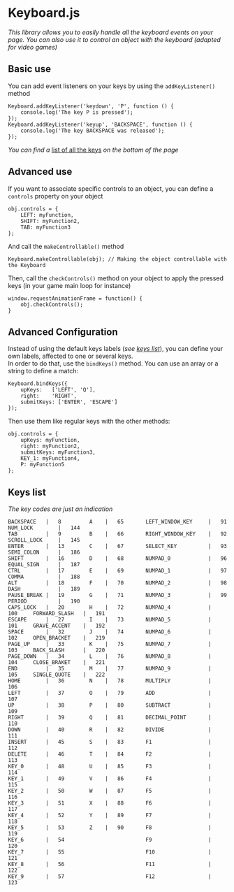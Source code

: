 Keyboard.js
==============
*This library allows you to easily handle all the keyboard events on your page.*
*You can also use it to control an object with the keyboard (adapted for video games)*

## Basic use ##
You can add event listeners on your keys by using the `addKeyListener()` method  

    Keyboard.addKeyListener('keydown', 'P', function () {
        console.log('The key P is pressed');  
    });  
    Keyboard.addKeyListener('keyup', 'BACKSPACE', function () {  
        console.log('The key BACKSPACE was released');  
    });
*You can find a* [list of all the keys](#keys-list) *on the bottom of the page*
  
## Advanced use ##
If you want to associate specific controls to an object, you can define a `controls` property on your object
  
    obj.controls = {
        LEFT: myFunction,
        SHIFT: myFunction2,
        TAB: myFunction3
    };

And call the `makeControllable()` method

    Keyboard.makeControllable(obj); // Making the object controllable with the Keyboard
  
Then, call the `checkControls()` method on your object to apply the pressed keys (in your game main loop for instance)
  
    window.requestAnimationFrame = function() {
        obj.checkControls();
    }
  
## Advanced Configuration ##
Instead of using the default keys labels (*see [keys list](#keys-list)*), you can define your own labels, affected to one or several keys.  
In order to do that, use the `bindKeys()` method. You can use an array or a string to define a match:
  
    Keyboard.bindKeys({
        upKeys:   ['LEFT', 'Q'],
        right:    'RIGHT',
        submitKeys: ['ENTER', 'ESCAPE']
    });
  
Then use them like regular keys with the other methods:
  
    obj.controls = {
        upKeys: myFunction,
        right: myFunction2,
        submitKeys: myFunction3,
        KEY_1: myFunction4,
        P: myFunction5
    };
  
## Keys list ##
*The key codes are just an indication*  
  
    BACKSPACE   |   8         A    |   65       LEFT_WINDOW_KEY     |   91      NUM_LOCK        |   144
    TAB         |   9         B    |   66       RIGHT_WINDOW_KEY    |   92      SCROLL_LOCK     |   145
    ENTER       |   13        C    |   67       SELECT_KEY          |   93      SEMI_COLON      |   186
    SHIFT       |   16        D    |   68       NUMPAD_0            |   96      EQUAL_SIGN      |   187
    CTRL        |   17        E    |   69       NUMPAD_1            |   97      COMMA           |   188
    ALT         |   18        F    |   70       NUMPAD_2            |   98      DASH            |   189
    PAUSE_BREAK |   19        G    |   71       NUMPAD_3            |   99      PERIOD          |   190
    CAPS_LOCK   |   20        H    |   72       NUMPAD_4            |   100     FORWARD_SLASH   |   191
    ESCAPE      |   27        I    |   73       NUMPAD_5            |   101     GRAVE_ACCENT    |   192
    SPACE       |   32        J    |   74       NUMPAD_6            |   102     OPEN_BRACKET    |   219
    PAGE_UP     |   33        K    |   75       NUMPAD_7            |   103     BACK_SLASH      |   220
    PAGE_DOWN   |   34        L    |   76       NUMPAD_8            |   104     CLOSE_BRAKET    |   221
    END         |   35        M    |   77       NUMPAD_9            |   105     SINGLE_QUOTE    |   222
    HOME        |   36        N    |   78       MULTIPLY            |   106
    LEFT        |   37        O    |   79       ADD                 |   107
    UP          |   38        P    |   80       SUBTRACT            |   109
    RIGHT       |   39        Q    |   81       DECIMAL_POINT       |   110
    DOWN        |   40        R    |   82       DIVIDE              |   111
    INSERT      |   45        S    |   83       F1                  |   112
    DELETE      |   46        T    |   84       F2                  |   113
    KEY_0       |   48        U    |   85       F3                  |   114
    KEY_1       |   49        V    |   86       F4                  |   115
    KEY_2       |   50        W    |   87       F5                  |   116
    KEY_3       |   51        X    |   88       F6                  |   117
    KEY_4       |   52        Y    |   89       F7                  |   118
    KEY_5       |   53        Z    |   90       F8                  |   119
    KEY_6       |   54                          F9                  |   120
    KEY_7       |   55                          F10                 |   121
    KEY_8       |   56                          F11                 |   122
    KEY_9       |   57                          F12                 |   123
                      
    
    
    
    
    
    
    
    
    
    
    
    
    
    
    
    
    
    
    
    
    
    
    
    
    
  